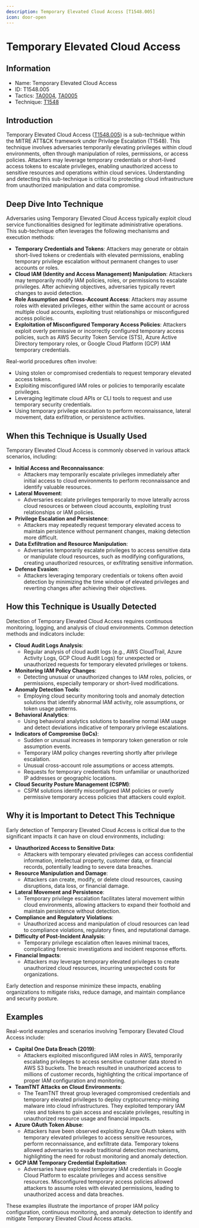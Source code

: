 ```yaml
---
description: Temporary Elevated Cloud Access [T1548.005]
icon: door-open
---
```


# Temporary Elevated Cloud Access

## Information

* Name: Temporary Elevated Cloud Access
* ID: T1548.005
* Tactics: [TA0004](../../ta0004/), [TA0005](../)
* Technique: [T1548](./)

## Introduction

Temporary Elevated Cloud Access ([T1548.005](https://attack.mitre.org/techniques/T1548/005/)) is a sub-technique within the MITRE ATT\&CK framework under Privilege Escalation (T1548). This technique involves adversaries temporarily elevating privileges within cloud environments, often through manipulation of roles, permissions, or access policies. Attackers may leverage temporary credentials or short-lived access tokens to escalate privileges, enabling unauthorized access to sensitive resources and operations within cloud services. Understanding and detecting this sub-technique is critical to protecting cloud infrastructure from unauthorized manipulation and data compromise.

## Deep Dive Into Technique

Adversaries using Temporary Elevated Cloud Access typically exploit cloud service functionalities designed for legitimate administrative operations. This sub-technique often leverages the following mechanisms and execution methods:

* **Temporary Credentials and Tokens**: Attackers may generate or obtain short-lived tokens or credentials with elevated permissions, enabling temporary privilege escalation without permanent changes to user accounts or roles.
* **Cloud IAM (Identity and Access Management) Manipulation**: Attackers may temporarily modify IAM policies, roles, or permissions to escalate privileges. After achieving objectives, adversaries typically revert changes to avoid detection.
* **Role Assumption and Cross-Account Access**: Attackers may assume roles with elevated privileges, either within the same account or across multiple cloud accounts, exploiting trust relationships or misconfigured access policies.
* **Exploitation of Misconfigured Temporary Access Policies**: Attackers exploit overly permissive or incorrectly configured temporary access policies, such as AWS Security Token Service (STS), Azure Active Directory temporary roles, or Google Cloud Platform (GCP) IAM temporary credentials.

Real-world procedures often involve:

* Using stolen or compromised credentials to request temporary elevated access tokens.
* Exploiting misconfigured IAM roles or policies to temporarily escalate privileges.
* Leveraging legitimate cloud APIs or CLI tools to request and use temporary security credentials.
* Using temporary privilege escalation to perform reconnaissance, lateral movement, data exfiltration, or persistence activities.

## When this Technique is Usually Used

Temporary Elevated Cloud Access is commonly observed in various attack scenarios, including:

* **Initial Access and Reconnaissance**:
  * Attackers may temporarily escalate privileges immediately after initial access to cloud environments to perform reconnaissance and identify valuable resources.
* **Lateral Movement**:
  * Adversaries escalate privileges temporarily to move laterally across cloud resources or between cloud accounts, exploiting trust relationships or IAM policies.
* **Privilege Escalation and Persistence**:
  * Attackers may repeatedly request temporary elevated access to maintain persistence without permanent changes, making detection more difficult.
* **Data Exfiltration and Resource Manipulation**:
  * Adversaries temporarily escalate privileges to access sensitive data or manipulate cloud resources, such as modifying configurations, creating unauthorized resources, or exfiltrating sensitive information.
* **Defense Evasion**:
  * Attackers leveraging temporary credentials or tokens often avoid detection by minimizing the time window of elevated privileges and reverting changes after achieving their objectives.

## How this Technique is Usually Detected

Detection of Temporary Elevated Cloud Access requires continuous monitoring, logging, and analysis of cloud environments. Common detection methods and indicators include:

* **Cloud Audit Logs Analysis**:
  * Regular analysis of cloud audit logs (e.g., AWS CloudTrail, Azure Activity Logs, GCP Cloud Audit Logs) for unexpected or unauthorized requests for temporary elevated privileges or tokens.
* **Monitoring IAM Policy Changes**:
  * Detecting unusual or unauthorized changes to IAM roles, policies, or permissions, especially temporary or short-lived modifications.
* **Anomaly Detection Tools**:
  * Employing cloud security monitoring tools and anomaly detection solutions that identify abnormal IAM activity, role assumptions, or token usage patterns.
* **Behavioral Analytics**:
  * Using behavioral analytics solutions to baseline normal IAM usage and detect deviations indicative of temporary privilege escalations.
* **Indicators of Compromise (IoCs)**:
  * Sudden or unusual increases in temporary token generation or role assumption events.
  * Temporary IAM policy changes reverting shortly after privilege escalation.
  * Unusual cross-account role assumptions or access attempts.
  * Requests for temporary credentials from unfamiliar or unauthorized IP addresses or geographic locations.
* **Cloud Security Posture Management (CSPM)**:
  * CSPM solutions identify misconfigured IAM policies or overly permissive temporary access policies that attackers could exploit.

## Why it is Important to Detect This Technique

Early detection of Temporary Elevated Cloud Access is critical due to the significant impacts it can have on cloud environments, including:

* **Unauthorized Access to Sensitive Data**:
  * Attackers with temporary elevated privileges can access confidential information, intellectual property, customer data, or financial records, potentially leading to severe data breaches.
* **Resource Manipulation and Damage**:
  * Attackers can create, modify, or delete cloud resources, causing disruptions, data loss, or financial damage.
* **Lateral Movement and Persistence**:
  * Temporary privilege escalation facilitates lateral movement within cloud environments, allowing attackers to expand their foothold and maintain persistence without detection.
* **Compliance and Regulatory Violations**:
  * Unauthorized access and manipulation of cloud resources can lead to compliance violations, regulatory fines, and reputational damage.
* **Difficulty of Post-Incident Analysis**:
  * Temporary privilege escalation often leaves minimal traces, complicating forensic investigations and incident response efforts.
* **Financial Impacts**:
  * Attackers may leverage temporary elevated privileges to create unauthorized cloud resources, incurring unexpected costs for organizations.

Early detection and response minimize these impacts, enabling organizations to mitigate risks, reduce damage, and maintain compliance and security posture.

## Examples

Real-world examples and scenarios involving Temporary Elevated Cloud Access include:

* **Capital One Data Breach (2019)**:
  * Attackers exploited misconfigured IAM roles in AWS, temporarily escalating privileges to access sensitive customer data stored in AWS S3 buckets. The breach resulted in unauthorized access to millions of customer records, highlighting the critical importance of proper IAM configuration and monitoring.
* **TeamTNT Attacks on Cloud Environments**:
  * The TeamTNT threat group leveraged compromised credentials and temporary elevated privileges to deploy cryptocurrency-mining malware into cloud infrastructures. They exploited temporary IAM roles and tokens to gain access and escalate privileges, resulting in unauthorized resource usage and financial impacts.
* **Azure OAuth Token Abuse**:
  * Attackers have been observed exploiting Azure OAuth tokens with temporary elevated privileges to access sensitive resources, perform reconnaissance, and exfiltrate data. Temporary tokens allowed adversaries to evade traditional detection mechanisms, highlighting the need for robust monitoring and anomaly detection.
* **GCP IAM Temporary Credential Exploitation**:
  * Adversaries have exploited temporary IAM credentials in Google Cloud Platform to escalate privileges and access sensitive resources. Misconfigured temporary access policies allowed attackers to assume roles with elevated permissions, leading to unauthorized access and data breaches.

These examples illustrate the importance of proper IAM policy configuration, continuous monitoring, and anomaly detection to identify and mitigate Temporary Elevated Cloud Access attacks.
